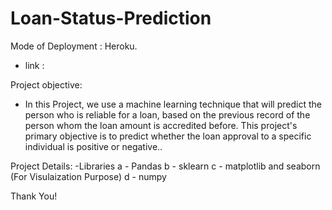 # Loan-Status-Prediction
Mode of Deployment : Heroku.
  - link : 

Project objective:
- In this Project, we use a machine learning technique that will predict the person who is reliable for a loan, based on the previous record of the person whom the loan amount is   accredited before. This project's primary objective is to predict whether the loan approval to a specific individual is positive or negative..

Project Details:
  -Libraries 
  a -  Pandas
  b -  sklearn
  c - matplotlib and seaborn (For Visulaization Purpose)
  d - numpy
  
  Thank You!
  
